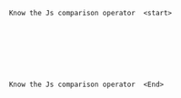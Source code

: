 
     Know the Js comparison operator  <start>
    







     Know the Js comparison operator  <End>